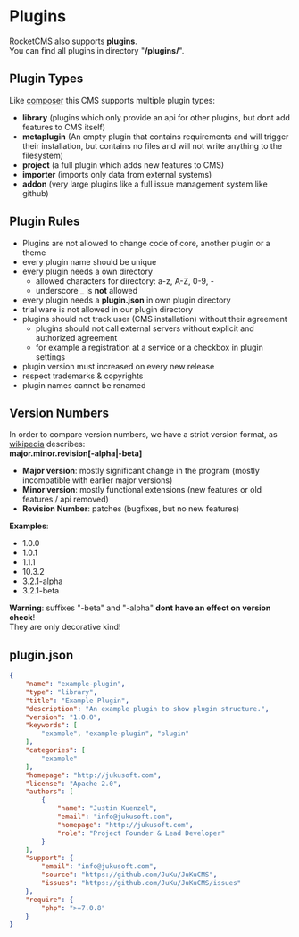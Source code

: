 # Plugins

RocketCMS also supports **plugins**.\
You can find all plugins in directory "**/plugins/**".

## Plugin Types

Like [composer](https://getcomposer.org/doc/04-schema.md#type) this CMS supports multiple plugin types:

  - **library** (plugins which only provide an api for other plugins, but dont add features to CMS itself)
  - **metaplugin** (An empty plugin that contains requirements and will trigger their installation, but contains no files and will not write anything to the filesystem)
  - **project** (a full plugin which adds new features to CMS)
  - **importer** (imports only data from external systems)
  - **addon** (very large plugins like a full issue management system like github)
  
## Plugin Rules

  - Plugins are not allowed to change code of core, another plugin or a theme
  - every plugin name should be unique
  - every plugin needs a own directory
    * allowed characters for directory: a-z, A-Z, 0-9, -
    * underscore **_** is **not** allowed
  - every plugin needs a **plugin.json** in own plugin directory
  - trial ware is not allowed in our plugin directory
  - plugins should not track user (CMS installation) without their agreement
    * plugins should not call external servers without explicit and authorized agreement
    * for example a registration at a service or a checkbox in plugin settings
  - plugin version must increased on every new release
  - respect trademarks & copyrights
  - plugin names cannot be renamed
  
## Version Numbers

In order to compare version numbers, we have a strict version format, as [wikipedia](https://de.wikipedia.org/wiki/Versionsnummer) describes:\
**major.minor.revision[-alpha|-beta]**

  - **Major version**: mostly significant change in the program (mostly incompatible with earlier major versions)
  - **Minor version**: mostly functional extensions (new features or old features / api removed)
  - **Revision Number**: patches (bugfixes, but no new features)

**Examples**:

  - 1.0.0
  - 1.0.1
  - 1.1.1
  - 10.3.2
  - 3.2.1-alpha
  - 3.2.1-beta
  
**Warning**: suffixes "-beta" and "-alpha" **dont have an effect on version check**!\
They are only decorative kind!
 
## plugin.json

```json
{
    "name": "example-plugin",
    "type": "library",
    "title": "Example Plugin",
    "description": "An example plugin to show plugin structure.",
    "version": "1.0.0",
    "keywords": [
        "example", "example-plugin", "plugin"
    ],
    "categories": [
        "example"
    ],
    "homepage": "http://jukusoft.com",
    "license": "Apache 2.0",
    "authors": [
        {
            "name": "Justin Kuenzel",
            "email": "info@jukusoft.com",
            "homepage": "http://jukusoft.com",
            "role": "Project Founder & Lead Developer"
        }
    ],
    "support": {
        "email": "info@jukusoft.com",
        "source": "https://github.com/JuKu/JuKuCMS",
        "issues": "https://github.com/JuKu/JuKuCMS/issues"
    },
    "require": {
        "php": ">=7.0.8"
    }
}
```